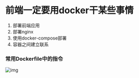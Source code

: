 # 前端一定要用docker干某些事情

1. 部署前端应用
2. 部署nginx
3. 使用docker-compose部署
4. 容器之间建立联系

### 常用Dockerfile中的指令

![img](https://ipic.xiaokyo.com/2021-09-17-024132.jpg)

